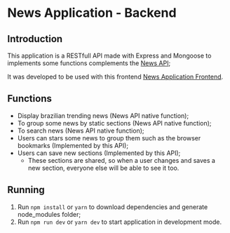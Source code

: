 # News Application - Backend

## Introduction

This application is a RESTfull API made with Express and Mongoose to implements some functions complements the [News API](https://newsapi.org/);

It was developed to be used with this frontend [News Application Frontend](https://github.com/stemDaniel/news-frontend).

## Functions

- Display brazilian trending news (News API native function);
- To group some news by static sections (News API native function);
- To search news (News API native function);
- Users can stars some news to group them such as the browser bookmarks (Implemented by this API);
- Users can save new sections (Implemented by this API);
  - These sections are shared, so when a user changes and saves a new section, everyone else will be able to see it too.

## Running

1. Run `npm install` or `yarn` to download dependencies and generate node_modules folder;
2. Run `npm run dev` or `yarn dev` to start application in development mode.
